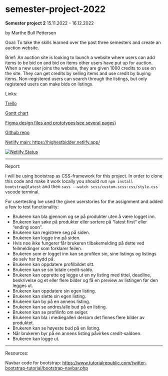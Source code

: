 # semester-project-2022

<strong>Semester project 2</strong> 15.11.2022 - 16.12.2022

by Marthe Bull Pettersen


Goal:
To take the skills learned over the past three semesters and create an auction website.

Brief:
An auction site is looking to launch a website where users can add items to be bid on and bid on items other users have put up for auction.
When a new user joins the website, they are given 1000 credits to use on the site. They can get credits by selling items and use credit by buying items. Non-registered users can search through the listings, but only registered users can make bids on listings.

Links:

<a href="https://trello.com/b/mR3xnHO4/semester-project-2">Trello</a>

<a href="https://www.figma.com/file/RFc5emi6a6jUG75sDU1LoM/Semester-project-2?node-id=1%3A5&t=Z288Z6YUHHkhpNHh-0">Gantt chart</a>

<a href="https://www.figma.com/file/RFc5emi6a6jUG75sDU1LoM/Semester-project-2?node-id=1%3A4&t=Z288Z6YUHHkhpNHh-0">Figma design files and prototypes(see several pages)</a>

<a href="https://github.com/marthebull/semester-project-2">Github repo</a>

<a href="https://highestbidder.netlify.app/">Netlify main: https://highestbidder.netlify.app/</a>

[![Netlify Status](https://api.netlify.com/api/v1/badges/136014c1-ac0b-46d0-bde0-78a661fbf175/deploy-status)](https://app.netlify.com/sites/highestbidder/deploys) 

---

Report:

I will be using bootstrap as CSS-framework for this project.
In order to clone this code and make it work locally you should run `npm install bootstrap@latest` and then `sass --watch scss/custom.scss:css/style.css` vscode terminal.

For usertesting Ive used the given userstories for the assignment and added a few to test functionality:

- Brukeren kan bla gjennom og se på produkter uten å være logget inn.
- Brukeren kan søke på produkter eller sortere på “latest first” eller “ending soon”.
- Brukeren kan registrere seg på siden.
- Brukeren kan logge inn på siden.
- Hvis noe ikke fungerer får brukeren tilbakemelding på dette ved feilmeldinger som forklarer feilen.
- Brukeren som er logget inn kan se profilen sin, sine listings og listings de selv har bydd på.
- Brukeren kan oppdatere profilbildet sitt.
- Brukeren kan se sin totale credit-saldo.
- Brukeren kan opprette og legge ut en ny listing med tittel, deadline, beskrivelse og et eller flere bilder og få en preview av listingen før den legges ut.
- Brukeren kan oppdatere sin egen listing.
- Brukeren kan slette sin egen listing.
- Brukeren kan by på en annens listing.
- Brukeren kan se andres/alle bud på en listing.
- Brukeren kan se profilinfo om selger.
- Brukeren kan bla i mediegalleri dersom det finnes flere bilder av produktet.
- Brukeren kan se høyeste bud på en listing.
- Når brukeren byr på en annens listing påvirkes credit-saldoen.
- Brukeren kan logge ut.

---

Resources:

Navbar code for bootstrap: https://www.tutorialrepublic.com/twitter-bootstrap-tutorial/bootstrap-navbar.php
